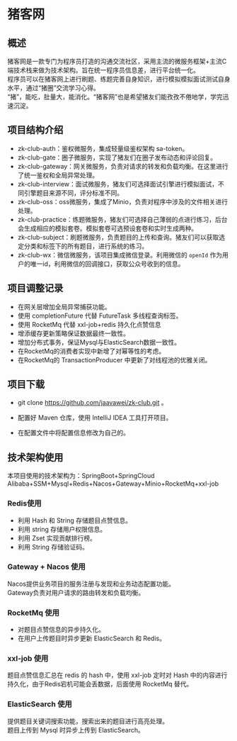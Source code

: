 # 猪客网

## 概述

猪客网是一款专门为程序员打造的沟通交流社区，采用主流的微服务框架+主流C端技术栈来做为技术架构。旨在统一程序员信息差，进行平台统一化。  
程序员可以在猪客网上进行刷题、练题完善自身知识，进行模拟模拟面试测试自身水平，通过“猪圈”交流学习心得。  
“猪”，能吃，肚量大，能消化。“猪客网”也是希望猪友们能孜孜不倦地学，学完迅速沉淀。
## 项目结构介绍

- zk-club-auth：鉴权微服务，集成轻量级鉴权架构 sa-token。
- zk-club-gate：圈子微服务，实现了猪友们在圈子发布动态和评论回复。
- zk-club-gateway：网关微服务，负责对请求的转发和负载均衡。在这里进行了统一鉴权和全局异常处理。
- zk-club-interview：面试微服务，猪友们可选择面试引擎进行模拟面试，不同引擎题目来源不同，评分标准不同。
- zk-club-oss：oss微服务，集成了Minio，负责对程序中涉及的文件相关进行处理。
- zk-club-practice：练题微服务，猪友们可选择自己薄弱的点进行练习，后台会生成相应的模拟套卷。模拟套卷可选预设套卷和实时生成两种。
- zk-club-subject：刷题微服务，负责题目的上传和查询。猪友们可以获取选定分类和标签下的所有题目，进行系统的练习。
- zk-club-wx：微信微服务，该项目集成微信登录。利用微信的 `openId` 作为用户的唯一id，利用微信的回调接口，获取公众号收到的信息。

## 项目调整记录

- 在网关层增加全局异常捕获功能。
- 使用 completionFuture 代替 FutureTask 多线程查询标签。
- 使用 RocketMq 代替 xxl-job+redis 持久化点赞信息
- 增添缓存更新策略保证数据最终一致性。
- 增加分布式事务，保证Mysql与ElasticSearch数据一致性。
- 在RocketMq的消费者实现中新增了对幂等性的考虑。
- 在RocketMq的 TransactionProducer 中更新了对线程池的优雅关闭。

## 项目下载

- git clone https://github.com/jaavawei/zk-club.git 。

- 配置好 Maven 仓库，使用 IntelliJ IDEA 工具打开项目。

- 在配置文件中将配置信息修改为自己的。

## 技术架构使用

本项目使用的技术架构为：SpringBoot+SpringCloud Alibaba+SSM+Mysql+Redis+Nacos+Gateway+Minio+RocketMq+xxl-job

### Redis使用
- 利用 Hash 和 String 存储题目点赞信息。
- 利用 string 存储用户权限信息。
- 利用 Zset 实现贡献排行榜。
- 利用 String 存储验证码。

### Gateway + Nacos 使用
Nacos提供业务项目的服务注册与发现和业务动态配置功能。  
Gateway负责对用户请求的路由转发和负载均衡。

### RocketMq 使用
- 对题目点赞信息的异步持久化。
- 在用户上传题目时异步更新 ElasticSearch 和 Redis。

### xxl-job 使用
题目点赞信息汇总在 redis 的 hash 中，使用 xxl-job 定时对 Hash 中的内容进行持久化，由于Redis宕机可能会丢数据，后面使用 RocketMq
替代。

### ElasticSearch 使用
提供题目关键词搜索功能，搜索出来的题目进行高亮处理。  
题目上传到 Mysql 时异步上传到 ElasticSearch。
